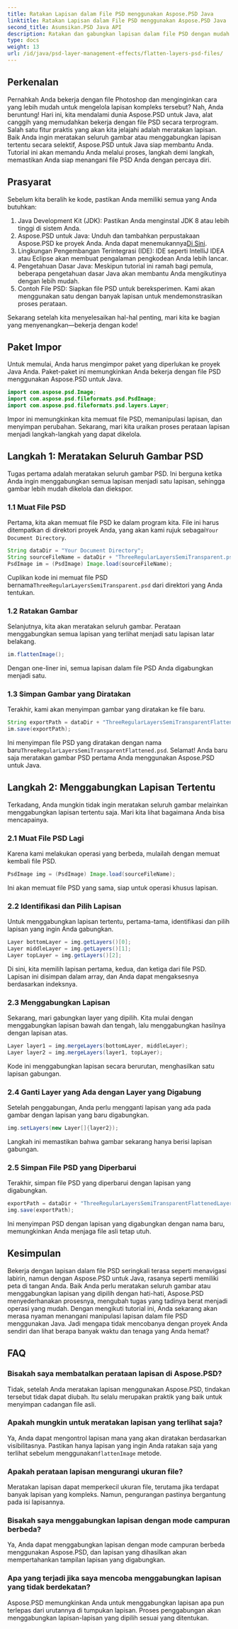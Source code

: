 ```yaml
---
title: Ratakan Lapisan dalam File PSD menggunakan Aspose.PSD Java
linktitle: Ratakan Lapisan dalam File PSD menggunakan Aspose.PSD Java
second_title: Asumsikan.PSD Java API
description: Ratakan dan gabungkan lapisan dalam file PSD dengan mudah menggunakan Aspose.PSD untuk Java. Ikuti panduan langkah demi langkah ini untuk menyederhanakan pengelolaan file PSD Anda.
type: docs
weight: 13
url: /id/java/psd-layer-management-effects/flatten-layers-psd-files/
---
```

## Perkenalan

Pernahkah Anda bekerja dengan file Photoshop dan menginginkan cara yang lebih mudah untuk mengelola lapisan kompleks tersebut? Nah, Anda beruntung! Hari ini, kita mendalami dunia Aspose.PSD untuk Java, alat canggih yang memudahkan bekerja dengan file PSD secara terprogram. Salah satu fitur praktis yang akan kita jelajahi adalah meratakan lapisan. Baik Anda ingin meratakan seluruh gambar atau menggabungkan lapisan tertentu secara selektif, Aspose.PSD untuk Java siap membantu Anda. Tutorial ini akan memandu Anda melalui proses, langkah demi langkah, memastikan Anda siap menangani file PSD Anda dengan percaya diri.

## Prasyarat

Sebelum kita beralih ke kode, pastikan Anda memiliki semua yang Anda butuhkan:

1. Java Development Kit (JDK): Pastikan Anda menginstal JDK 8 atau lebih tinggi di sistem Anda.
2.  Aspose.PSD untuk Java: Unduh dan tambahkan perpustakaan Aspose.PSD ke proyek Anda. Anda dapat menemukannya[Di Sini](https://releases.aspose.com/psd/java/).
3. Lingkungan Pengembangan Terintegrasi (IDE): IDE seperti IntelliJ IDEA atau Eclipse akan membuat pengalaman pengkodean Anda lebih lancar.
4. Pengetahuan Dasar Java: Meskipun tutorial ini ramah bagi pemula, beberapa pengetahuan dasar Java akan membantu Anda mengikutinya dengan lebih mudah.
5. Contoh File PSD: Siapkan file PSD untuk bereksperimen. Kami akan menggunakan satu dengan banyak lapisan untuk mendemonstrasikan proses perataan.

Sekarang setelah kita menyelesaikan hal-hal penting, mari kita ke bagian yang menyenangkan—bekerja dengan kode!

## Paket Impor

Untuk memulai, Anda harus mengimpor paket yang diperlukan ke proyek Java Anda. Paket-paket ini memungkinkan Anda bekerja dengan file PSD menggunakan Aspose.PSD untuk Java.

```java
import com.aspose.psd.Image;
import com.aspose.psd.fileformats.psd.PsdImage;
import com.aspose.psd.fileformats.psd.layers.Layer;
```

Impor ini memungkinkan kita memuat file PSD, memanipulasi lapisan, dan menyimpan perubahan. Sekarang, mari kita uraikan proses perataan lapisan menjadi langkah-langkah yang dapat dikelola.

## Langkah 1: Meratakan Seluruh Gambar PSD

Tugas pertama adalah meratakan seluruh gambar PSD. Ini berguna ketika Anda ingin menggabungkan semua lapisan menjadi satu lapisan, sehingga gambar lebih mudah dikelola dan diekspor.

### 1.1 Muat File PSD

 Pertama, kita akan memuat file PSD ke dalam program kita. File ini harus ditempatkan di direktori proyek Anda, yang akan kami rujuk sebagai`Your Document Directory`.

```java
String dataDir = "Your Document Directory";
String sourceFileName = dataDir + "ThreeRegularLayersSemiTransparent.psd";
PsdImage im = (PsdImage) Image.load(sourceFileName);
```

Cuplikan kode ini memuat file PSD bernama`ThreeRegularLayersSemiTransparent.psd` dari direktori yang Anda tentukan.

### 1.2 Ratakan Gambar

Selanjutnya, kita akan meratakan seluruh gambar. Perataan menggabungkan semua lapisan yang terlihat menjadi satu lapisan latar belakang.

```java
im.flattenImage();
```

Dengan one-liner ini, semua lapisan dalam file PSD Anda digabungkan menjadi satu.

### 1.3 Simpan Gambar yang Diratakan

Terakhir, kami akan menyimpan gambar yang diratakan ke file baru.

```java
String exportPath = dataDir + "ThreeRegularLayersSemiTransparentFlattened.psd";
im.save(exportPath);
```

 Ini menyimpan file PSD yang diratakan dengan nama baru`ThreeRegularLayersSemiTransparentFlattened.psd`. Selamat! Anda baru saja meratakan gambar PSD pertama Anda menggunakan Aspose.PSD untuk Java.

## Langkah 2: Menggabungkan Lapisan Tertentu

Terkadang, Anda mungkin tidak ingin meratakan seluruh gambar melainkan menggabungkan lapisan tertentu saja. Mari kita lihat bagaimana Anda bisa mencapainya.

### 2.1 Muat File PSD Lagi

Karena kami melakukan operasi yang berbeda, mulailah dengan memuat kembali file PSD.

```java
PsdImage img = (PsdImage) Image.load(sourceFileName);
```

Ini akan memuat file PSD yang sama, siap untuk operasi khusus lapisan.

### 2.2 Identifikasi dan Pilih Lapisan

Untuk menggabungkan lapisan tertentu, pertama-tama, identifikasi dan pilih lapisan yang ingin Anda gabungkan.

```java
Layer bottomLayer = img.getLayers()[0];
Layer middleLayer = img.getLayers()[1];
Layer topLayer = img.getLayers()[2];
```

Di sini, kita memilih lapisan pertama, kedua, dan ketiga dari file PSD. Lapisan ini disimpan dalam array, dan Anda dapat mengaksesnya berdasarkan indeksnya.

### 2.3 Menggabungkan Lapisan

Sekarang, mari gabungkan layer yang dipilih. Kita mulai dengan menggabungkan lapisan bawah dan tengah, lalu menggabungkan hasilnya dengan lapisan atas.

```java
Layer layer1 = img.mergeLayers(bottomLayer, middleLayer);
Layer layer2 = img.mergeLayers(layer1, topLayer);
```

Kode ini menggabungkan lapisan secara berurutan, menghasilkan satu lapisan gabungan.

### 2.4 Ganti Layer yang Ada dengan Layer yang Digabung

Setelah penggabungan, Anda perlu mengganti lapisan yang ada pada gambar dengan lapisan yang baru digabungkan.

```java
img.setLayers(new Layer[]{layer2});
```

Langkah ini memastikan bahwa gambar sekarang hanya berisi lapisan gabungan.

### 2.5 Simpan File PSD yang Diperbarui

Terakhir, simpan file PSD yang diperbarui dengan lapisan yang digabungkan.

```java
exportPath = dataDir + "ThreeRegularLayersSemiTransparentFlattenedLayerByLayer.psd";
img.save(exportPath);
```

Ini menyimpan PSD dengan lapisan yang digabungkan dengan nama baru, memungkinkan Anda menjaga file asli tetap utuh.

## Kesimpulan

Bekerja dengan lapisan dalam file PSD seringkali terasa seperti menavigasi labirin, namun dengan Aspose.PSD untuk Java, rasanya seperti memiliki peta di tangan Anda. Baik Anda perlu meratakan seluruh gambar atau menggabungkan lapisan yang dipilih dengan hati-hati, Aspose.PSD menyederhanakan prosesnya, mengubah tugas yang tadinya berat menjadi operasi yang mudah. Dengan mengikuti tutorial ini, Anda sekarang akan merasa nyaman menangani manipulasi lapisan dalam file PSD menggunakan Java. Jadi mengapa tidak mencobanya dengan proyek Anda sendiri dan lihat berapa banyak waktu dan tenaga yang Anda hemat?

## FAQ

### Bisakah saya membatalkan perataan lapisan di Aspose.PSD?  
Tidak, setelah Anda meratakan lapisan menggunakan Aspose.PSD, tindakan tersebut tidak dapat diubah. Itu selalu merupakan praktik yang baik untuk menyimpan cadangan file asli.

### Apakah mungkin untuk meratakan lapisan yang terlihat saja?  
 Ya, Anda dapat mengontrol lapisan mana yang akan diratakan berdasarkan visibilitasnya. Pastikan hanya lapisan yang ingin Anda ratakan saja yang terlihat sebelum menggunakan`flattenImage` metode.

### Apakah perataan lapisan mengurangi ukuran file?  
Meratakan lapisan dapat memperkecil ukuran file, terutama jika terdapat banyak lapisan yang kompleks. Namun, pengurangan pastinya bergantung pada isi lapisannya.

### Bisakah saya menggabungkan lapisan dengan mode campuran berbeda?  
Ya, Anda dapat menggabungkan lapisan dengan mode campuran berbeda menggunakan Aspose.PSD, dan lapisan yang dihasilkan akan mempertahankan tampilan lapisan yang digabungkan.

### Apa yang terjadi jika saya mencoba menggabungkan lapisan yang tidak berdekatan?  
Aspose.PSD memungkinkan Anda untuk menggabungkan lapisan apa pun terlepas dari urutannya di tumpukan lapisan. Proses penggabungan akan menggabungkan lapisan-lapisan yang dipilih sesuai yang ditentukan.
